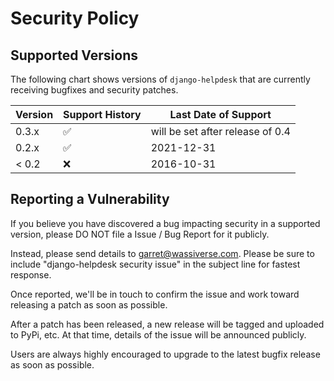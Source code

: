 # Security Policy

## Supported Versions

The following chart shows versions of `django-helpdesk` that are currently receiving bugfixes and security patches.

| Version | Support History    | Last Date of Support             |
| ------- | ------------------ | -------------------------------- |
| 0.3.x   | :white_check_mark: | will be set after release of 0.4 |
| 0.2.x   | :white_check_mark: | 2021-12-31                       |
| < 0.2   | :x:                | 2016-10-31                       |

## Reporting a Vulnerability

If you believe you have discovered a bug impacting security in a supported version, please DO NOT file a Issue / Bug Report for it publicly.

Instead, please send details to <garret@wassiverse.com>. Please be sure to include "django-helpdesk security issue" in the subject line for fastest response.

Once reported, we'll be in touch to confirm the issue and work toward releasing a patch as soon as possible.

After a patch has been released, a new release will be tagged and uploaded to PyPi, etc. At that time, details of the issue will be announced publicly.

Users are always highly encouraged to upgrade to the latest bugfix release as soon as possible.
